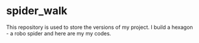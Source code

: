# spider_walk
This repository is used to store the versions of my project. I build a hexagon - a robo spider and here are my my codes.
